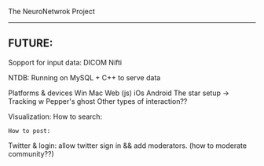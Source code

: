 The NeuroNetwrok Project
************************


FUTURE:
----------------------------------------------
Sopport for input data:
	DICOM
	Nifti

NTDB:
	Running on MySQL + C++ to serve data

Platforms & devices
	Win
	Mac
	Web (js)
	iOs
	Android
	The star setup -> Tracking w Pepper's ghost
	Other types of interaction??


Visualization:
	How to search:


	How to post:


Twitter & login:
	allow twitter sign in && add moderators.
		(how to moderate community??)

